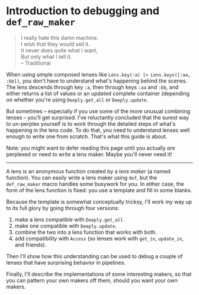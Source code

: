# Introduction to debugging and `def_raw_maker`

> I really hate this damn machine.    
> I wish that they would sell it.    
> It never does quite what I want,     
> But only what I tell it.    
> – Traditional    

When using simple composed lenses like `Lens.key(:a) |>
Lens.keys([:aa, :bb])`, you don't have to understand what's happening
behind the scenes. The lens descends through key `:a`, then through
keys `:aa` and `:bb`, and either returns a list of values or an
updated complete container (depending on whether you're using `Deeply.get_all` or `Deeply.update`. 

But sometimes – especially if you use some of the more unusual
combining lenses – you'll get surprised. I've reluctantly concluded
that the surest way to un-perplex yourself is to work through the
detailed steps of what's happening in the lens code. To do that, you
need to understand lenses well enough to write one from scratch. That's what this guide is about.

Note: you might want to defer reading this page until you actually
*are* perplexed or need to write a lens maker. Maybe you'll never need it!

----

A lens is an anonymous function created by a *lens maker* (a named
function). You can easily write a lens maker using `def`, but the
`def_raw_maker` macro handles some busywork for you. In either case, the
form of the lens function is fixed: you use a template and fill in
some blanks.

Because the template is somewhat conceptually tricksy, I'll work my
way up to its full glory by going through four versions:

1. make a lens compatible with `Deeply.get_all`.
2. make one compatible with `Deeply.update`. 
3. combine the two into a lens function that works with both.
4. add compatibility with `Access` (so lenses work with `get_in`, `update_in`, and friends).

Then I'll show how this understanding can be used to debug a couple of
lenses that have surprising behavior in pipelines. 

Finally, I'll describe the implementations of some interesting makers,
so that you can pattern your own makers off them, should you want your
own makers.

